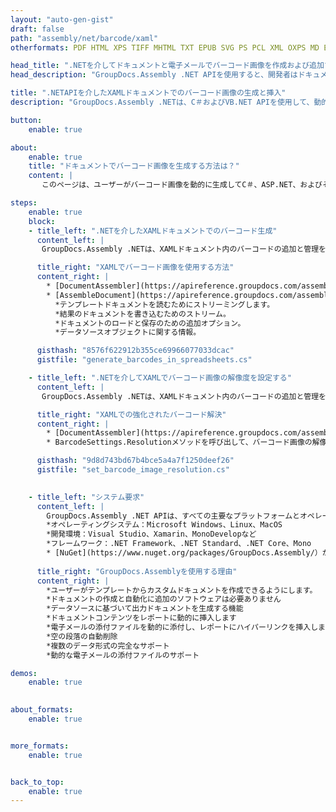 ```yaml
---
layout: "auto-gen-gist"
draft: false
path: "assembly/net/barcode/xaml"
otherformats: PDF HTML XPS TIFF MHTML TXT EPUB SVG PS PCL XML OXPS MD EML EMLX MSG 

head_title: ".NETを介してドキュメントと電子メールでバーコード画像を作成および追加する"
head_description: "GroupDocs.Assembly .NET APIを使用すると、開発者はドキュメント（PDF DOC、DOCX、RTF、XLSX、CSV、PPTX）および電子メールメッセージ内にバーコード画像を動的に生成および挿入できます。."

title: ".NETAPIを介したXAMLドキュメントでのバーコード画像の生成と挿入"
description: "GroupDocs.Assembly .NETは、C＃およびVB.NET APIを使用して、動的なバーコードイメージの作成、編集、およびXAMLドキュメント内での追加を完全にサポートします。."

button:
    enable: true

about:
    enable: true
    title: "ドキュメントでバーコード画像を生成する方法は？"
    content: |
       このページは、ユーザーがバーコード画像を動的に生成してC＃、ASP.NET、およびその他の.NET関連アプリケーション内のドキュメントや電子メールメッセージに挿入する方法を理解し、学ぶのに役立ちます。 GroupDocs.Assembly .NETは非常に強力なAPIであり、外部の依存関係なしに、独自の.NETアプリケーション内で多くの主要なファイル形式のレポートを自動化および生成する機能をユーザーに提供します。 PDF、HTML、Outlook電子メール、Microsoft Office Word、Excelワークシート、PowerPointプレゼンテーション、スライドなどの非常に一般的なファイル形式をサポートしています。いくつかの一般的な線形および2Dバーコードシンボルを完全にサポートします。また、バーコード画像のサイズ、前面と背面の色、バーコードテキストのフォントと配置、バーコード画像の解像度の設定などを簡単にカスタマイズできます。また、テンプレートからのカスタムドキュメントの作成や、データベース、XML、JSON、OData、オブジェクトなどのさまざまなソースから取得したデータの作成もサポートしています。 

steps:
    enable: true
    block:
    - title_left: ".NETを介したXAMLドキュメントでのバーコード生成"
      content_left: |
       GroupDocs.Assembly .NETは、XAMLドキュメント内のバーコードの追加と管理を完全にサポートします。次のC＃.NETコード例は、XAMLドキュメント内にバーコード画像を生成して挿入する方法を示しています。 

      title_right: "XAMLでバーコード画像を使用する方法"
      content_right: |
        * [DocumentAssembler](https://apireference.groupdocs.com/assembly/net/groupdocs.assembly/documentassembler）のインスタンスを作成します 
        * [AssembleDocument](https://apireference.groupdocs.com/assembly/net/groupdocs.assembly.documentassembler/assembledocument/methods/1）メソッドを次のパラメーターで呼び出します
          *テンプレートドキュメントを読むためにストリーミングします。
          *結果のドキュメントを書き込むためのストリーム。
          *ドキュメントのロードと保存のための追加オプション。
          *データソースオブジェクトに関する情報。

      gisthash: "8576f622912b355ce69966077033dcac"
      gistfile: "generate_barcodes_in_spreadsheets.cs"

    - title_left: ".NETを介してXAMLでバーコード画像の解像度を設定する"
      content_left: |
       GroupDocs.Assembly .NETは、XAMLドキュメント内のバーコードの追加と管理を完全にサポートします。数行のコードでバーコードの解像度を簡単に設定できます。次のコードを使用すると、ユーザーは水平および垂直の解像度を300DPIに設定できます。 

      title_right: "XAMLでの強化されたバーコード解決"
      content_right: |
        * [DocumentAssembler](https://apireference.groupdocs.com/assembly/net/groupdocs.assembly/documentassembler）のインスタンスを作成します 
        * BarcodeSettings.Resolutionメソッドを呼び出して、バーコード画像の解像度を300DPIに設定します。 

      gisthash: "9d8d743bd67b4bce5a4a7f1250deef26"
      gistfile: "set_barcode_image_resolution.cs"
      

    - title_left: "システム要求"
      content_left: |
        GroupDocs.Assembly .NET APIは、すべての主要なプラットフォームとオペレーティングシステムでサポートされています。完全なシステム要件ガイドについては、[システム要件](https://docs.groupdocs.com/assembly/net/system-requirements/）にアクセスしてください。以下のコードを実行する前に、次の前提条件がインストールされていることを確認してください。システム：
        *オペレーティングシステム：Microsoft Windows、Linux、MacOS
        *開発環境：Visual Studio、Xamarin、MonoDevelopなど
        *フレームワーク：.NET Framework、.NET Standard、.NET Core、Mono
        * [NuGet](https://www.nuget.org/packages/GroupDocs.Assembly/）から最新バージョンのGroupDocs.Assembly.NETAPIを取得します
        
      title_right: "GroupDocs.Assemblyを使用する理由"
      content_right: |
        *ユーザーがテンプレートからカスタムドキュメントを作成できるようにします。
        *ドキュメントの作成と自動化に追加のソフトウェアは必要ありません
        *データソースに基づいて出力ドキュメントを生成する機能
        *ドキュメントコンテンツをレポートに動的に挿入します
        *電子メールの添付ファイルを動的に添付し、レポートにハイパーリンクを挿入します 
        *空の段落の自動削除
        *複数のデータ形式の完全なサポート
        *動的な電子メールの添付ファイルのサポート

demos:
    enable: true
        

about_formats:
    enable: true


more_formats:
    enable: true


back_to_top:
    enable: true
---
```

